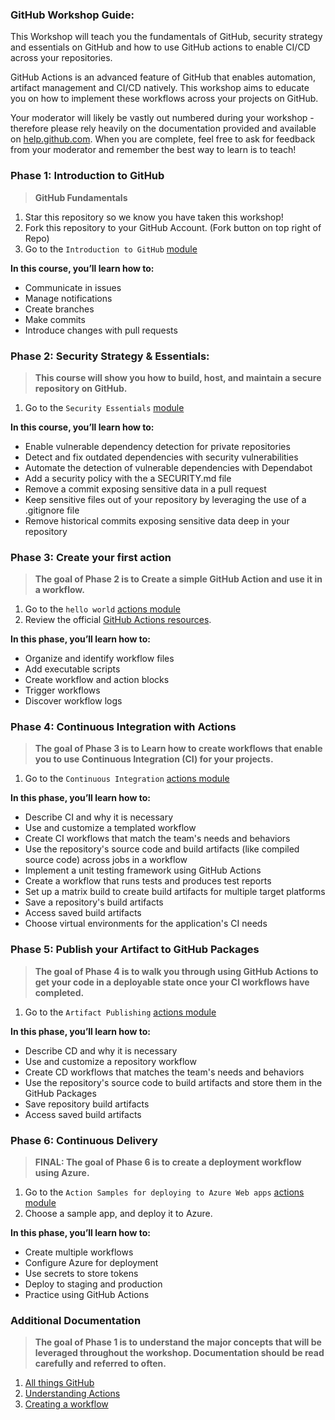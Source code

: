### GitHub Workshop Guide:

This Workshop will teach you the fundamentals of GitHub, security strategy and essentials on GitHub and how to use GitHub actions to enable CI/CD across your repositories.

GitHub Actions is an advanced feature of GitHub that enables automation, artifact management and CI/CD natively. This workshop aims to educate you on how to implement these workflows across your projects on GitHub.

Your moderator will likely be vastly out numbered during your workshop - therefore please rely heavily on the documentation provided and available on [help.github.com](https://help.github.com/en). When you are complete, feel free to ask for feedback from your moderator and remember the best way to learn is to teach!

### Phase 1: Introduction to GitHub
  > **GitHub Fundamentals**
  1. Star this repository so we know you have taken this workshop!
  1. Fork this repository to your GitHub Account. (Fork button on top right of Repo)
  1. Go to the `Introduction to GitHub` [module](https://lab.github.com/githubtraining/introduction-to-github)

**In this course, you’ll learn how to:**

- Communicate in issues
- Manage notifications
- Create branches
- Make commits
- Introduce changes with pull requests

### Phase 2: Security Strategy & Essentials:
  > **This course will show you how to build, host, and maintain a secure repository on GitHub.**
  1. Go to the `Security Essentials` [module](https://lab.github.com/githubtraining/security-strategy-essentials)

  **In this course, you’ll learn how to:**
- Enable vulnerable dependency detection for private repositories
- Detect and fix outdated dependencies with security vulnerabilities
- Automate the detection of vulnerable dependencies with Dependabot
- Add a security policy with the a SECURITY.md file
- Remove a commit exposing sensitive data in a pull request
- Keep sensitive files out of your repository by leveraging the use of a .gitignore file
- Remove historical commits exposing sensitive data deep in your repository

### Phase 3: Create your first action
  > **The goal of Phase 2 is to Create a simple GitHub Action and use it in a workflow.**
  1. Go to the `hello world` [actions module](https://lab.github.com/github/hello-github-actions!)
  1. Review the official [GitHub Actions resources](https://github.com/alwell-kevin/awesome-actions#official-resources).

**In this phase, you’ll learn how to:**

- Organize and identify workflow files
- Add executable scripts
- Create workflow and action blocks
- Trigger workflows
- Discover workflow logs

### Phase 4: Continuous Integration with Actions
  > **The goal of Phase 3 is to Learn how to create workflows that enable you to use Continuous Integration (CI) for your projects.**
  1. Go to the `Continuous Integration` [actions module](https://lab.github.com/githubtraining/github-actions:-continuous-integration)

**In this phase, you’ll learn how to:**

- Describe CI and why it is necessary
- Use and customize a templated workflow
- Create CI workflows that match the team's needs and behaviors
- Use the repository's source code and build artifacts (like compiled source code) across jobs in a workflow
- Implement a unit testing framework using GitHub Actions
- Create a workflow that runs tests and produces test reports
- Set up a matrix build to create build artifacts for multiple target platforms
- Save a repository's build artifacts
- Access saved build artifacts
- Choose virtual environments for the application's CI needs

### Phase 5: Publish your Artifact to GitHub Packages
  > **The goal of Phase 4 is to walk you through using GitHub Actions to get your code in a deployable state once your CI workflows have completed.**
  1. Go to the `Artifact Publishing` [actions module](https://lab.github.com/githubtraining/github-actions:-publish-to-github-packages)

**In this phase, you’ll learn how to:**

- Describe CD and why it is necessary
- Use and customize a repository workflow
- Create CD workflows that matches the team's needs and behaviors
- Use the repository's source code to build artifacts and store them in the GitHub Packages
- Save repository build artifacts
- Access saved build artifacts

### Phase 6: Continuous Delivery
  > **FINAL: The goal of Phase 6 is to create a deployment workflow using Azure.**
  1. Go to the `Action Samples for deploying to Azure Web apps` [actions module](https://github.com/Azure/actions-workflow-samples/tree/master/AppService#create-azure-web-app-and-deploy-using-github-actions)
  2. Choose a sample app, and deploy it to Azure. 

**In this phase, you’ll learn how to:**

- Create multiple workflows
- Configure Azure for deployment
- Use secrets to store tokens
- Deploy to staging and production
- Practice using GitHub Actions

### Additional Documentation
  > **The goal of Phase 1 is to understand the major concepts that will be leveraged throughout the workshop. Documentation should be read carefully and referred to often.**
  1. [All things GitHub](https://help.github.com/en/github)
  1. [Understanding Actions](https://help.github.com/en/github/automating-your-workflow-with-github-actions/about-github-actions#core-concepts-for-github-actions)
  1. [Creating a workflow](https://help.github.com/en/github/automating-your-workflow-with-github-actions/configuring-a-workflow)

